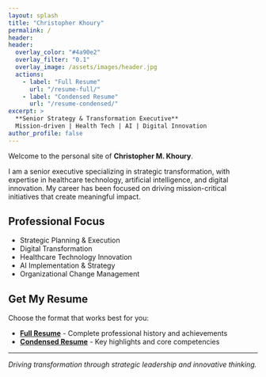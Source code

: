 ```yaml
---
layout: splash
title: "Christopher Khoury"
permalink: /
header:
header:
  overlay_color: "#4a90e2"
  overlay_filter: "0.1"
  overlay_image: /assets/images/header.jpg
  actions:
    - label: "Full Resume"
      url: "/resume-full/"
    - label: "Condensed Resume"
      url: "/resume-condensed/"
excerpt: >
  **Senior Strategy & Transformation Executive**  
  Mission-driven | Health Tech | AI | Digital Innovation
author_profile: false
---
```


Welcome to the personal site of **Christopher M. Khoury**.

I am a senior executive specializing in strategic transformation, with expertise in healthcare technology, artificial intelligence, and digital innovation. My career has been focused on driving mission-critical initiatives that create meaningful impact.

## Professional Focus

- Strategic Planning & Execution
- Digital Transformation
- Healthcare Technology Innovation
- AI Implementation & Strategy
- Organizational Change Management

## Get My Resume

Choose the format that works best for you:

- **[Full Resume](/resume-full/)** - Complete professional history and achievements
- **[Condensed Resume](/resume-condensed/)** - Key highlights and core competencies

---

*Driving transformation through strategic leadership and innovative thinking.*
